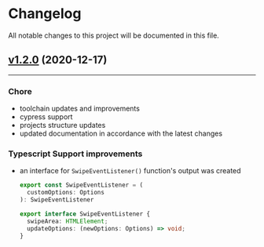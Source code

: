 # Changelog

All notable changes to this project will be documented in this file.

## [v1.2.0](https://github.com/GeorgianStan/swipe-event-listener/compare/v1.0.0...v1.2.0) (2020-12-17)

---

### Chore

- toolchain updates and improvements
- cypress support
- projects structure updates
- updated documentation in accordance with the latest changes

### Typescript Support improvements

- an interface for `SwipeEventListener()` function's output was created

  ```typescript
  export const SwipeEventListener = (
    customOptions: Options
  ): SwipeEventListener
  ```

  ```typescript
  export interface SwipeEventListener {
    swipeArea: HTMLElement;
    updateOptions: (newOptions: Options) => void;
  }
  ```
